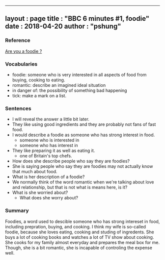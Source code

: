 
---
layout  : page
title   : "BBC 6 minutes #1, foodie"
date       : 2018-04-20
author      : "pshung"
---


### Reference
[Are you a foodie ?](http://www.bbc.co.uk/learningenglish/english/features/6-minute-english/ep-180412)

### Vocabularies
* foodie: someone who is very interested in all aspects of food from buying, cooking to eating.
* romantic: describe an imagined ideal situation
* in danger of: the possibility of something bad happening
* tick: make a mark on a list.

### Sentences
* I will reveal the answer a little bit later.
* They like using good ingredients and they are probably not fans of fast food.
* I would describe a foodie as someone who has strong interest in food.
	* someone who is interested in 
	* someone who has interest in
* They like preparing it as well as eating it.
	* one of Britain's top chefs.
* How does she describe people who say they are foodies?
* She is saying people who say they are foodies may not actually know that much about food.
* What is her description of a foodie?
* We normally think of the word romantic when we're talking about love and relationship, but that is not what is means here, is it?
* What is she worried about?
	* What does she worry about?


### Summary
Foodies, a word used to descible someone who has strong intereset in food, including prepration, buying, and cooking.
I think my wife is so-called foodie, because she loves eating, cooking and studing of ingredents. She buys a lot of cooking books and watches a lot of TV show about cooking.
She cooks for my family almost everyday and prepares the meal box for me. Though, she is a bit romantic, she is incapable of controling  the expense well.
<!--stackedit_data:
eyJoaXN0b3J5IjpbLTEzNzM1MzI4OTcsMTc2MTQ4MzQ4OSwtNj
I5NTk1NTYyLDU0NTc5MDc0Miw4Mjk4MTIxNzEsLTY5ODI0MDU3
MiwtNjE2NzYyMjY4LC0xNzM4OTM1NzkyLDg1NjAyNTg5OSwtMT
Y3MzI1NzU0LDE0MTYwMTQ5OTddfQ==
-->